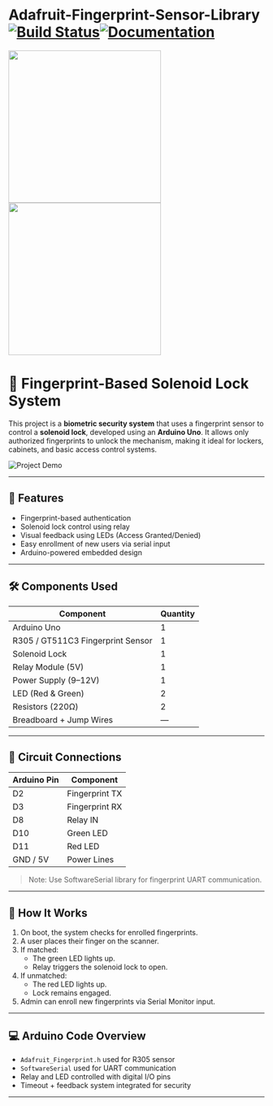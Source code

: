 # Adafruit-Fingerprint-Sensor-Library [![Build Status](https://github.com/adafruit/Adafruit-Fingerprint-Sensor-Library/workflows/Arduino%20Library%20CI/badge.svg)](https://github.com/adafruit/Adafruit-Fingerprint-Sensor-Library/actions)[![Documentation](https://github.com/adafruit/ci-arduino/blob/master/assets/doxygen_badge.svg)](http://adafruit.github.io/Adafruit-Fingerprint-Sensor-Library/html/index.html)

<img src="https://cdn-shop.adafruit.com/970x728/751-03.jpg" height="300"/>
<img src="https://cdn-shop.adafruit.com/1200x900/4651-00.jpg" height="300"/>

# 🔐 Fingerprint-Based Solenoid Lock System

This project is a **biometric security system** that uses a fingerprint sensor to control a **solenoid lock**, developed using an **Arduino Uno**. It allows only authorized fingerprints to unlock the mechanism, making it ideal for lockers, cabinets, and basic access control systems.

![Project Demo](demo.gif) <!-- Optional: replace with actual image/GIF path -->

---

## 📌 Features

- Fingerprint-based authentication
- Solenoid lock control using relay
- Visual feedback using LEDs (Access Granted/Denied)
- Easy enrollment of new users via serial input
- Arduino-powered embedded design

---

## 🛠️ Components Used

| Component              | Quantity |
|------------------------|----------|
| Arduino Uno            | 1        |
| R305 / GT511C3 Fingerprint Sensor | 1        |
| Solenoid Lock          | 1        |
| Relay Module (5V)      | 1        |
| Power Supply (9–12V)   | 1        |
| LED (Red & Green)      | 2        |
| Resistors (220Ω)       | 2        |
| Breadboard + Jump Wires| —        |

---

## 🔌 Circuit Connections

| Arduino Pin | Component |
|-------------|-----------|
| D2          | Fingerprint TX |
| D3          | Fingerprint RX |
| D8          | Relay IN |
| D10         | Green LED |
| D11         | Red LED |
| GND / 5V    | Power Lines |

> Note: Use SoftwareSerial library for fingerprint UART communication.

---

## 🧠 How It Works

1. On boot, the system checks for enrolled fingerprints.
2. A user places their finger on the scanner.
3. If matched:
   - The green LED lights up.
   - Relay triggers the solenoid lock to open.
4. If unmatched:
   - The red LED lights up.
   - Lock remains engaged.
5. Admin can enroll new fingerprints via Serial Monitor input.

---

## 💻 Arduino Code Overview

- `Adafruit_Fingerprint.h` used for R305 sensor
- `SoftwareSerial` used for UART communication
- Relay and LED controlled with digital I/O pins
- Timeout + feedback system integrated for security

---

